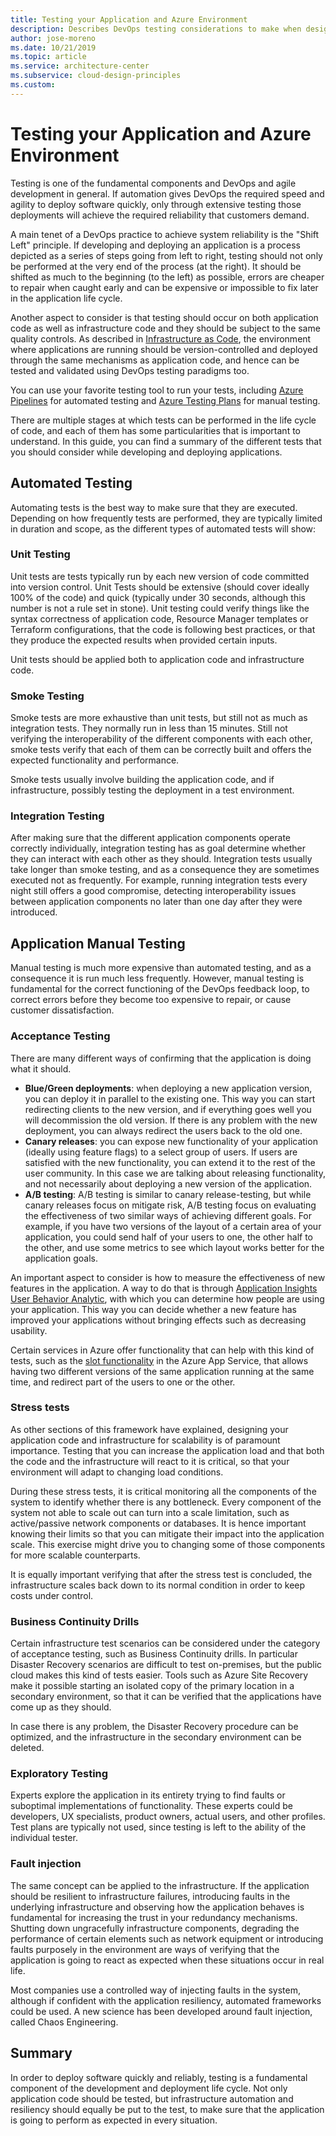 ```yaml
---
title: Testing your Application and Azure Environment
description: Describes DevOps testing considerations to make when designing your workload.
author: jose-moreno
ms.date: 10/21/2019
ms.topic: article
ms.service: architecture-center
ms.subservice: cloud-design-principles
ms.custom: 
---
```


# Testing your Application and Azure Environment

Testing is one of the fundamental components and DevOps and agile development in general. If automation gives DevOps the required speed and agility to deploy software quickly, only through extensive testing those deployments will achieve the required reliability that customers demand.

A main tenet of a DevOps practice to achieve system reliability is the "Shift Left" principle. If developing and deploying an application is a process depicted as a series of steps going from left to right, testing should not only be performed at the very end of the process (at the right). It should be shifted as much to the beginning (to the left) as possible, errors are cheaper to repair when caught early and can be expensive or impossible to fix later in the application life cycle.

Another aspect to consider is that testing should occur on both application code as well as infrastructure code and they should be subject to the same quality controls. As described in  [Infrastructure as Code][iac], the environment where applications are running should be version-controlled and deployed through the same mechanisms as application code, and hence can be tested and validated using DevOps testing paradigms too.

You can use your favorite testing tool to run your tests, including [Azure Pipelines][pipelines] for automated testing and [Azure Testing Plans][devopstests] for manual testing.

There are multiple stages at which tests can be performed in the life cycle of code, and each of them has some particularities that is important to understand. In this guide, you can find a summary of the different tests that you should consider while developing and deploying applications.

## Automated Testing

Automating tests is the best way to make sure that they are executed. Depending on how frequently tests are performed, they are typically limited in duration and scope, as the different types of automated tests will show:

### Unit Testing

Unit tests are tests typically run by each new version of code committed into version control. Unit Tests should be extensive (should cover ideally 100% of the code) and quick (typically under 30 seconds, although this number is not a rule set in stone). Unit testing could verify things like the syntax correctness of application code, Resource Manager templates or Terraform configurations, that the code is following best practices, or that they produce the expected results when provided certain inputs.

Unit tests should be applied both to application code and infrastructure code.

### Smoke Testing

Smoke tests are more exhaustive than unit tests, but still not as much as integration tests. They normally run in less than 15 minutes. Still not verifying the interoperability of the different components with each other, smoke tests verify that each of them can be correctly built and offers the expected functionality and performance.

Smoke tests usually involve building the application code, and if infrastructure, possibly testing the deployment in a test environment.


### Integration Testing

After making sure that the different application components operate correctly individually, integration testing has as goal determine whether they can interact with each other as they should. Integration tests usually take longer than smoke testing, and as a consequence they are sometimes executed not as frequently. For example, running integration tests every night still offers a good compromise, detecting interoperability issues between application components no later than one day after they were introduced.

## Application Manual Testing

Manual testing is much more expensive than automated testing, and as a consequence it is run much less frequently. However, manual testing is fundamental for the correct functioning of the DevOps feedback loop, to correct errors before they become too expensive to repair, or cause customer dissatisfaction.

### Acceptance Testing

There are many different ways of confirming that the application is doing what it should. 

* **Blue/Green deployments**: when deploying a new application version, you can deploy it in parallel to the existing one. This way you can start redirecting clients to the new version, and if everything goes well you will decommission the old version. If there is any problem with the new deployment, you can always redirect the users back to the old one.
* **Canary releases**: you can expose new functionality of your application (ideally using feature flags) to a select group of users. If users are satisfied with the new functionality, you can extend it to the rest of the user community. In this case we are talking about releasing functionality, and not necessarily about deploying a new version of the application.
* **A/B testing**: A/B testing is similar to canary release-testing, but while canary releases focus on mitigate risk, A/B testing focus on evaluating the effectiveness of two similar ways of achieving different goals. For example, if you have two versions of the layout of a certain area of your application, you could send half of your users to one, the other half to the other, and use some metrics to see which layout works better for the application goals.

An important aspect to consider is how to measure the effectiveness of new features in the application. A way to do that is through [Application Insights User Behavior Analytic][telemetry], with which you can determine how people are using your application. This way you can decide whether a new feature has improved your applications without bringing effects such as decreasing usability.

Certain services in Azure offer functionality that can help with this kind of tests, such as the [slot functionality][slots] in the Azure App Service, that allows having two different versions of the same application running at the same time, and redirect part of the users to one or the other.

### Stress tests

As other sections of this framework have explained, designing your application code and infrastructure for scalability is of paramount importance. Testing that you can increase the application load and that both the code and the infrastructure will react to it is critical, so that your environment will adapt to changing load conditions.

During these stress tests, it is critical monitoring all the components of the system to identify whether there is any bottleneck. Every component of the system not able to scale out can turn into a scale limitation, such as active/passive network components or databases. It is hence important knowing their limits so that you can mitigate their impact into the application scale. This exercise might drive you to changing some of those components for more scalable counterparts.

It is equally important verifying that after the stress test is concluded, the infrastructure scales back down to its normal condition in order to keep costs under control.

### Business Continuity Drills

Certain infrastructure test scenarios can be considered under the category of acceptance testing, such as Business Continuity drills. In particular Disaster Recovery scenarios are difficult to test on-premises, but the public cloud makes this kind of tests easier. Tools such as Azure Site Recovery make it possible starting an isolated copy of the primary location in a secondary environment, so that it can be verified that the applications have come up as they should.

In case there is any problem, the Disaster Recovery procedure can be optimized, and the infrastructure in the secondary environment can be deleted.

### Exploratory Testing

Experts explore the application in its entirety trying to find faults or suboptimal implementations of functionality. These experts could be developers, UX specialists, product owners, actual users, and other profiles. Test plans are typically not used, since testing is left to the ability of the individual tester.

### Fault injection

The same concept can be applied to the infrastructure. If the application should be resilient to infrastructure failures, introducing faults in the underlying infrastructure and observing how the application behaves is fundamental for increasing the trust in your redundancy mechanisms. Shutting down ungracefully infrastructure components, degrading the performance of certain elements such as network equipment or introducing faults purposely in the environment are ways of verifying that the application is going to react as expected when these situations occur in real life.

Most companies use a controlled way of injecting faults in the system, although if confident with the application resiliency, automated frameworks could be used. A new science has been developed around fault injection, called Chaos Engineering.

## Summary

In order to deploy software quickly and reliably, testing is a fundamental component of the development and deployment life cycle. Not only application code should be tested, but infrastructure automation and resiliency should equally be put to the test, to make sure that the application is going to perform as expected in every situation.

<!-- testing -->
[iac]: /azure/architecture/framework/devops/iac
[pipelines]: /azure/devops/pipelines
[devopstests]: /azure/devops/test
[telemetry]: /azure/azure-monitor/app/usage-overview
[slots]: /azure/app-service/deploy-staging-slots
